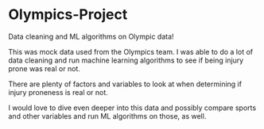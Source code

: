 # Olympics-Project
Data cleaning and ML algorithms on Olympic data!


This was mock data used from the Olympics team. I was able to do a lot of data cleaning and run machine learning algorithms to see if being injury prone was real or not.

There are plenty of factors and variables to look at when determining if injury proneness is real or not.

I would love to dive even deeper into this data and possibly compare sports and other variables and run ML algorithms on those, as well.

